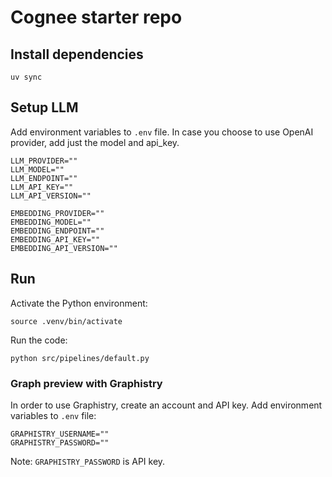 
# Cognee starter repo

## Install dependencies
```
uv sync
```

## Setup LLM
Add environment variables to `.env` file.
In case you choose to use OpenAI provider, add just the model and api_key.
```
LLM_PROVIDER=""
LLM_MODEL=""
LLM_ENDPOINT=""
LLM_API_KEY=""
LLM_API_VERSION=""

EMBEDDING_PROVIDER=""
EMBEDDING_MODEL=""
EMBEDDING_ENDPOINT=""
EMBEDDING_API_KEY=""
EMBEDDING_API_VERSION=""
```

## Run
Activate the Python environment:
```
source .venv/bin/activate
```

Run the code:
```
python src/pipelines/default.py
```

### Graph preview with Graphistry
In order to use Graphistry, create an account and API key.
Add environment variables to `.env` file:
```
GRAPHISTRY_USERNAME=""
GRAPHISTRY_PASSWORD=""
```
Note: `GRAPHISTRY_PASSWORD` is API key.
